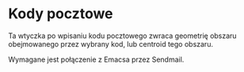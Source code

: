 # Kody pocztowe #

Ta wtyczka po wpisaniu kodu pocztowego zwraca geometrię obszaru obejmowanego przez wybrany kod, lub centroid tego obszaru. 

Wymagane jest połączenie z Emacsa przez Sendmail.